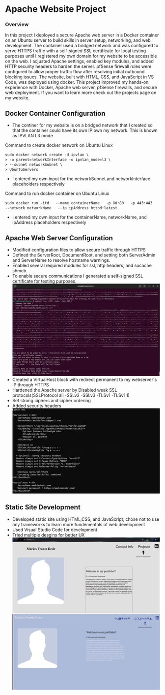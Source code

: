 # Apache Website Project

### Overview
In this project I deployed a secure Apache web server in a Docker container on an Ubuntu server to build skills in server setup, networking, and web development. The container used a bridged network and was configured to serve HTTPS traffic with a self-signed SSL certificate for local testing purposes until I registered my own domain for my website to be accessible on the web. I adjusted Apache settings, enabled key modules, and added HTTP security headers to harden the server. pfSense firewall rules were configured to allow proper traffic flow after resolving initial outbound blocking issues. The website, built with HTML, CSS, and JavaScript in VS Code, was deployed using docker. This project improved my hands-on experience with Docker, Apache web server, pfSense firewalls, and secure web deployment. If you want to learn more check out the projects page on my website.

## Docker Container Configuration

- The continer for my website is on a bridged network that I created so that the container could have its own IP own my network. This is known as IPVLAN L3 mode

Command to create docker network on Ubuntu Linux
```
sudo docker network create -d ipvlan \
> -o parent=networkInterface -o ipvlan_mode=l3 \
> --subnet networkSubnet \
> UbuntuServers

```
- I entered my own input for the networkSubnet and networkInterface placeholders respectively <br>

Command to run docker container on Ubuntu Linux
```
sudo docker run -itd   --name containerName   -p 80:80   -p 443:443   --network networkName   --ip ipAddress httpd:latest
```
- I entered my own input for the containerName, networkName, and ipAddress placeholders respectively <br>

## Apache Web Server Configuration
- Modified configuration files to allow  secure traffic through HTTPS  
- Defined the ServerRoot, DocumentRoot, and setting both ServerAdmin and ServerName to resolve hostname warnings. 
- Enabled several required modules for ssl, http headers, and socache shmcb. 
- To enable secure communications I generated a self-signed SSL certificate for testing purposes.
![CRT Generation](/Images/Crt_KeyGeneration.png "CRT Generation")
- Created a VirtualHost block with redirect permanent to my webserver's IP through HTTPS
- Hardened the Apache server by Disabled weak SSL protocols(SSLProtocol all -SSLv2 -SSLv3 -TLSv1 -TLSv1.1)
- Set strong ciphers and cipher ordering
- Added security headers
![CRT Generation](/Images/virtualhost.png "CRT Generation")

## Static Site Development
- Developed static site using HTML,CSS, and JavaScript, chose not to use any frameworks to learn more fundementals of web development
- Used Visual Studio Code for development
- Tried multiple desgins for better UX
![Website Development Photo 1](/Images/devphoto1.png "Website Development Photo 1")
![Website Development Photo 2](/Images/devphoto2.png "Website Development Photo 2")
